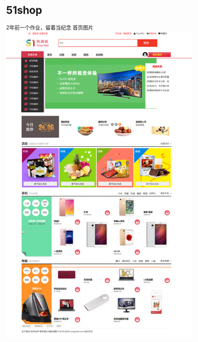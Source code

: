 # 51shop
2年前一个作业，留着当纪念
首页图片
![image](https://github.com/arcxingye/arcxingye/blob/main/md_pic/51shop.png)
